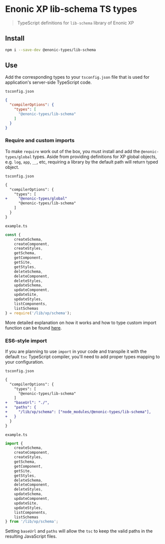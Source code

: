 # Enonic XP lib-schema TS types

> TypeScript definitions for `lib-schema` library of Enonic XP

## Install

```bash
npm i --save-dev @enonic-types/lib-schema
```

## Use

Add the corresponding types to your `tsconfig.json` file that is used for application's server-side TypeScript code.

`tsconfig.json`

```json
{
  "compilerOptions": {
    "types": [
      "@enonic-types/lib-schema"
    ]
  }
}
```

### Require and custom imports

To make `require` work out of the box, you must install and add the `@enonic-types/global` types. Aside from providing definitions for XP
global objects, e.g. `log`, `app`, `__`, etc, requiring a library by the default path will return typed object.

`tsconfig.json`

```diff
{
  "compilerOptions": {
    "types": [
+     "@enonic-types/global"
      "@enonic-types/lib-schema"
    ]
  }
}
```

`example.ts`

```ts
const { 
    createSchema, 
    createComponent, 
    createStyles,
    getSchema,
    getComponent,
    getSite,
    getStyles,
    deleteSchema,
    deleteComponent,
    deleteStyles, 
    updateSchema,
    updateComponent,
    updateSite,
    updateStyles,
    listComponents, 
    listSchemas
} = require('/lib/xp/schema');
```

More detailed explanation on how it works and how to type custom import function can be
found [here](https://developer.enonic.com/docs/xp/stable/api).

### ES6-style import

If you are planning to use `import` in your code and transpile it with the default `tsc` TypeScript compiler, you'll need to add proper
types mapping to your configuration.

`tsconfig.json`

```diff
{
  "compilerOptions": {
    "types": [
      "@enonic-types/lib-schema"
    ]
+   "baseUrl": "./",
+   "paths": {
+     "/lib/xp/schema": ["node_modules/@enonic-types/lib-schema"],
+   }
  }
}
```

`example.ts`

```ts
import {
    createSchema,
    createComponent,
    createStyles,
    getSchema,
    getComponent,
    getSite,
    getStyles,
    deleteSchema,
    deleteComponent,
    deleteStyles,
    updateSchema,
    updateComponent,
    updateSite,
    updateStyles,
    listComponents,
    listSchemas
} from '/lib/xp/schema';
```

Setting `baseUrl` and `paths` will allow the `tsc` to keep the valid paths in the resulting JavaScript files.
